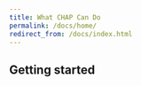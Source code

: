```yaml
---
title: What CHAP Can Do
permalink: /docs/home/
redirect_from: /docs/index.html
---
```


## Getting started



